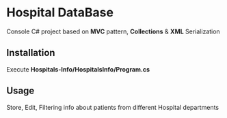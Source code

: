 # Hospital DataBase

Console C# project based on **MVC** pattern, **Collections** & **XML** Serialization

## Installation

Execute **Hospitals-Info/HospitalsInfo/Program.cs**

## Usage

Store, Edit, Filtering info about patients from different Hospital departments
